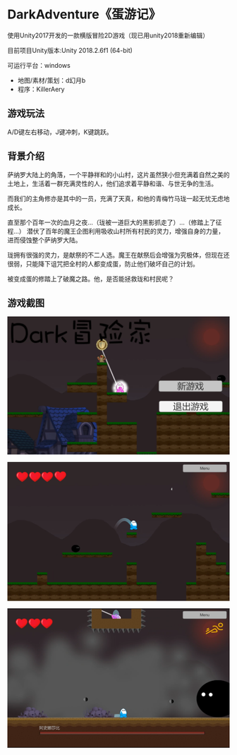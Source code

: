 # DarkAdventure《蛋游记》

使用Unity2017开发的一款横版冒险2D游戏（现已用unity2018重新编辑）

目前项目Unity版本:Unity 2018.2.6f1 (64-bit)

可运行平台：windows

- 地图/素材/策划：d幻月b
- 程序：KillerAery

## 游戏玩法

A/D键左右移动，J键冲刺，K键跳跃。

## 背景介绍
萨纳罗大陆上的角落，一个平静祥和的小山村，这片虽然狭小但充满着自然之美的土地上，生活着一群充满灵性的人，他们追求着平静和谐、与世无争的生活。

而我们的主角修亦是其中的一员，充满了天真，和他的青梅竹马珑一起无忧无虑地成长。

直至那个百年一次的血月之夜…（珑被一道巨大的黑影抓走了）…（修踏上了征程…）
潜伏了百年的魔王企图利用吸收山村所有村民的灵力，增强自身的力量，进而侵蚀整个萨纳罗大陆。

珑拥有很强的灵力，是献祭的不二人选。魔王在献祭后会增强为究极体，但现在还很弱，只能降下诅咒把全村的人都变成蛋，防止他们破坏自己的计划。	

被变成蛋的修踏上了破魔之路。他，是否能拯救珑和村民呢？

## 游戏截图

![](https://github.com/KillerAery/DarkAdventrue/blob/master/MarkDown_Image/(1).png)

![](https://github.com/KillerAery/DarkAdventrue/blob/master/MarkDown_Image/(2).png)

![](https://github.com/KillerAery/DarkAdventrue/blob/master/MarkDown_Image/(3).png)
